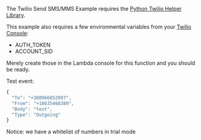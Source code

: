 The Twilio Send SMS/MMS Example requires the [Python Twilio Helper Library](https://www.twilio.com/docs/libraries/python).

This example also requires a few environmental variables from your [Twilio Console](https://twilio.com/console):

* AUTH_TOKEN
* ACCOUNT_SID

Merely create those in the Lambda console for this function and you should be ready.

Test event:

```javascript
{
  "To": "+380966852997",
  "From": "+18635460380",
  "Body": "test",
  "Type": "Outgoing"
}
```

Notice: we have a whitelist of numbers in trial mode
